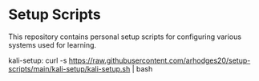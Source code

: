 # Setup Scripts

This repository contains personal setup scripts for configuring various systems used for learning.

kali-setup: curl -s https://raw.githubusercontent.com/arhodges20/setup-scripts/main/kali-setup/kali-setup.sh | bash
